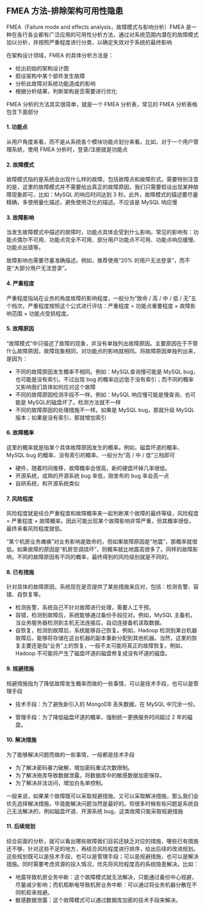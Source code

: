 ## FMEA 方法-排除架构可用性隐患

FMEA（Failure mode and effects analysis，故障模式与影响分析）FMEA 是一种在各行各业都有广泛应用的可用性分析方法，通过对系统范围内潜在的故障模式加以分析，并按照严重程度进行分类，以确定失效对于系统的最终影响

在架构设计领域，FMEA 的具体分析方法是：

- 给出初始的架构设计图
- 假设架构中某个部件发生故障
- 分析此故障对系统功能造成的影响
- 根据分析结果，判断架构是否需要进行优化

FMEA 分析的方法其实很简单，就是一个 FMEA 分析表，常见的 FMEA 分析表格包含下面部分

#### 1. 功能点

从用户角度来看，而不是从系统各个模块功能点划分来看。比如，对于一个用户管理系统，使用 FMEA 分析时，登录/注册就是功能点

#### 2. 故障模式

故障模式指的是系统会出现什么样的故障，包括故障点和故障形式。需要特别注意的是，这里的故障模式并不需要给出真正的故障原因，我们只需要假设出现某种故障现象即可，比如：MySQL 的响应时间达到 3 秒。此外，故障模式的描述要尽量精确，多使用量化描述，避免使用泛化的描述。不应该是 MySQL 响应慢

#### 3. 故障影响

当发生故障模式中描述的故障时，功能点具体会受到什么影响。常见的影响有：功能点偶尔不可用、功能点完全不可用、部分用户功能点不可用、功能点响应缓慢、功能点出错等。

故障影响也需要尽量准确描述。例如，推荐使用“20% 的用户无法登录”，而不是“大部分用户无法登录”。

#### 4. 严重程度

严重程度指站在业务的角度故障的影响程度，一般分为“致命 / 高 / 中 / 低 / 无”五个档次。严重程度按照这个公式进行评估：严重程度 = 功能点重要程度 × 故障影响范围 × 功能点受损程度。

#### 5. 故障原因

“故障模式”中只描述了故障的现象，并没有单独列出故障原因。主要原因在于不管什么故障原因，故障现象相同，对功能点的影响就相同。将故障原因单独列出来，是因为：

- 不同的故障原因发生概率不相同。例如：MySQL查询慢可能是 MySQL bug，也可能是没有索引。不过出现 bug 的概率远远低于没有索引；而不同的概率又影响我们具体如何应对这个故障
- 不同的故障原因检测手段不一样。例如：MySQL 响应慢可能是慢查询，也可能是 MySQL的磁盘坏了。检测方法就不一样
- 不同的故障原因的处理措施不一样。如果是 MySQL bug，那就升级 MySQL 版本；如果是没有索引，那就增加索引

#### 6. 故障概率

这里的概率就是指某个具体故障原因发生的概率。例如，磁盘坏道的概率、MySQL bug 的概率、没有索引的概率。一般分为“高 / 中 / 低”三档即可

- 硬件，随着时间推移，故障概率会很高，新的硬盘坏掉几率很低。
- 开源系统，成熟的开源系统 bug 率低，刚发布的 bug 率会高一点
- 自研系统，和开源系统类似

#### 7. 风险程度

风险程度就是综合严重程度和故障概率来一起判断某个故障的最终等级，风险程度 = 严重程度 × 故障概率。因此可能出现某个故障影响非常严重，但其概率很低，最终来看风险程度就低。

“某个机房业务瘫痪”对业务影响是致命的，但如果故障原因是“地震”，那概率就很低。如果故障的原因是“机房空调烧坏”，则概率就比地震高很多了。同样的故障影响，不同的故障原因有不同的概率，最终得到的风险级别就是不同的。

#### 8. 已有措施

针对具体的故障原因，系统现在是否提供了某些措施来应对，包括：检测告警、容错、自恢复等。

- 检测告警，系统自己不针对故障进行处理，需要人工干预。
- 容错，检测到故障后，系统能够通过备份手段应对。例如，MySQL 主备机，当业务服务器检测到主机无法连接后，自动连接备机读取数据。
- 自恢复，检测到故障后，系统能够自己恢复。例如，Hadoop 检测到某台机器故障后，能够将存储在这台机器的副本重新分配到其他机器。当然，这里的恢复主要还是指“业务”上的恢复，一般不太可能将真正的故障恢复。例如，Hadoop 不可能将产生了磁盘坏道的磁盘修复成没有坏道的磁盘。

#### 9. 规避措施

规避措施指为了降低故障发生概率而做的一些事情，可以是技术手段，也可以是管理手段

- 技术手段：为了避免新引入的 MongoDB 丢失数据，在 MySQL 中冗余一份。

- 管理手段：为了降低磁盘坏道的概率，强制统一更换服务时间超过 2 年的磁盘。

#### 10. 解决措施

为了能够解决问题而做的一些事情，一般都是技术手段

- 为了解决密码暴力破解，增加密码重试次数限制。
- 为了解决拖库导致数据泄露，将数据库中的敏感数据加密保存。
- 为了解决非法访问，增加白名单控制。

一般来说，如果某个故障既可以采取规避措施，又可以采取解决措施，那么我们会优先选择解决措施，毕竟能解决问题当然是最好的。但很多时候有些问题是系统自己无法解决的，例如磁盘坏道、开源系统 bug，这类故障只能采取规避措施

#### 11. 后续规划

综合前面的分析，就可以看出哪些故障我们目前还缺乏对应的措施，哪些已有措施还不够，针对这些不足的地方，再结合风险程度进行排序，给出后续的改进规划。这些规划既可以是技术手段，也可以是管理手段；可以是规避措施，也可以是解决措施。同时需要考虑资源的投入情况，优先将风险程度高的系统隐患解决。比如：

- 地震导致机房业务中断：这个故障模式就无法解决，只能通过备份中心规避，尽量减少影响；而机柜断电导致机房业务中断：可以通过将业务机器分散在不同机柜来规避。
- 敏感数据泄露：这个故障模式可以通过数据库加密的技术手段来解决。
